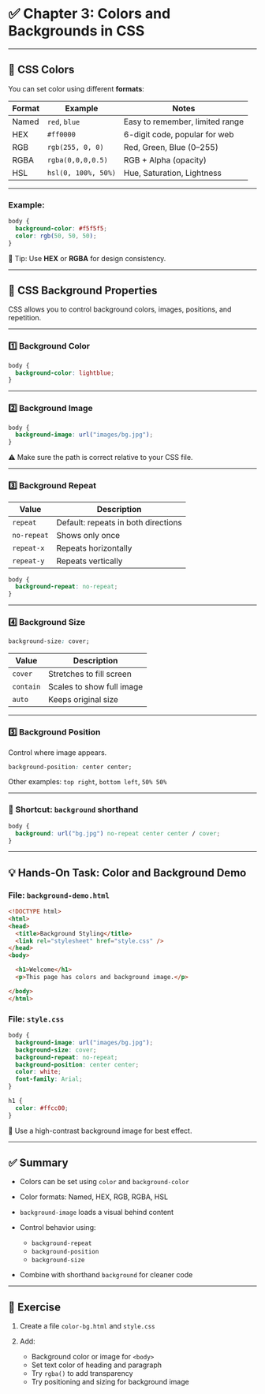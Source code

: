 # ✅ Chapter 3: Colors and Backgrounds in CSS

---

## 🎨 CSS Colors

You can set color using different **formats**:

| Format | Example             | Notes                           |
| ------ | ------------------- | ------------------------------- |
| Named  | `red`, `blue`       | Easy to remember, limited range |
| HEX    | `#ff0000`           | 6-digit code, popular for web   |
| RGB    | `rgb(255, 0, 0)`    | Red, Green, Blue (0–255)        |
| RGBA   | `rgba(0,0,0,0.5)`   | RGB + Alpha (opacity)           |
| HSL    | `hsl(0, 100%, 50%)` | Hue, Saturation, Lightness      |

---

### Example:

```css
body {
  background-color: #f5f5f5;
  color: rgb(50, 50, 50);
}
```

🎯 Tip: Use **HEX** or **RGBA** for design consistency.

---

## 🧱 CSS Background Properties

CSS allows you to control background colors, images, positions, and repetition.

---

### 1️⃣ Background Color

```css
body {
  background-color: lightblue;
}
```

---

### 2️⃣ Background Image

```css
body {
  background-image: url("images/bg.jpg");
}
```

⚠️ Make sure the path is correct relative to your CSS file.

---

### 3️⃣ Background Repeat

| Value       | Description                         |
| ----------- | ----------------------------------- |
| `repeat`    | Default: repeats in both directions |
| `no-repeat` | Shows only once                     |
| `repeat-x`  | Repeats horizontally                |
| `repeat-y`  | Repeats vertically                  |

```css
body {
  background-repeat: no-repeat;
}
```

---

### 4️⃣ Background Size

```css
background-size: cover;
```

| Value     | Description               |
| --------- | ------------------------- |
| `cover`   | Stretches to fill screen  |
| `contain` | Scales to show full image |
| `auto`    | Keeps original size       |

---

### 5️⃣ Background Position

Control where image appears.

```css
background-position: center center;
```

Other examples: `top right`, `bottom left`, `50% 50%`

---

### 🎯 Shortcut: `background` shorthand

```css
body {
  background: url("bg.jpg") no-repeat center center / cover;
}
```

---

## 💡 Hands-On Task: Color and Background Demo

### File: `background-demo.html`

```html
<!DOCTYPE html>
<html>
<head>
  <title>Background Styling</title>
  <link rel="stylesheet" href="style.css" />
</head>
<body>

  <h1>Welcome</h1>
  <p>This page has colors and background image.</p>

</body>
</html>
```

### File: `style.css`

```css
body {
  background-image: url("images/bg.jpg");
  background-size: cover;
  background-repeat: no-repeat;
  background-position: center center;
  color: white;
  font-family: Arial;
}

h1 {
  color: #ffcc00;
}
```

🧪 Use a high-contrast background image for best effect.

---

## ✅ Summary

* Colors can be set using `color` and `background-color`
* Color formats: Named, HEX, RGB, RGBA, HSL
* `background-image` loads a visual behind content
* Control behavior using:

  * `background-repeat`
  * `background-position`
  * `background-size`
* Combine with shorthand `background` for cleaner code

---

## 🧪 Exercise

1. Create a file `color-bg.html` and `style.css`
2. Add:

   * Background color or image for `<body>`
   * Set text color of heading and paragraph
   * Try `rgba()` to add transparency
   * Try positioning and sizing for background image
